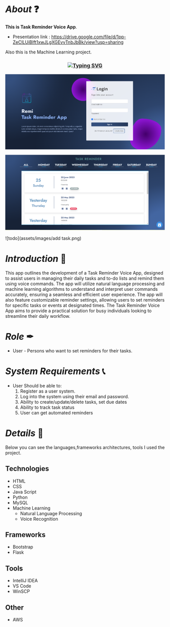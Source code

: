 # *About* ❓
**This is Task Reminder Voice App**.

 * Presentation link : https://drive.google.com/file/d/1pp-ZeClLUiBlft1xwJLgXGEvvTnbJbBk/view?usp=sharing

Also this is the Machine Learning project.

<h3 align="center"><a href="https://git.io/typing-svg" align="center"><img align="center" src="https://readme-typing-svg.herokuapp.com?font=Fira+Code&size=25&duration=4000&center=true&vCenter=true&width=435&lines=Task+Reminder+Voice+App" alt="Typing SVG" style="max-width:100%" /></a></h3>

![todo](assets/images/login.png)

![todo](assets/images/todos.png)

![todo](assets/images/add task.png)

# *Introduction* 📝
This app outlines the development of a Task Reminder Voice App, designed
to assist users in managing their daily tasks and to-do lists and remind them
using voice commands. The app will utilize natural language processing and
machine learning algorithms to understand and interpret user commands
accurately, ensuring a seamless and efficient user experience. The app will
also feature customizable reminder settings, allowing users to set reminders
for specific tasks or events at designated times. The Task Reminder Voice
App aims to provide a practical solution for busy individuals looking to
streamline their daily workflow.

# *Role* ✒
* User - Persons who want to set reminders for their tasks.

# *System Requirements* 📞
* User Should be able to:
  1. Register as a user system.
  2. Log into the system using their email and password.
  3. Ability to create/update/delete tasks, set due dates
  4. Ability to track task status
  5. User can get automated reminders
      
# *Details* 🔖
Below you can see the languages,frameworks architectures, tools I used  the project. 

## Technologies
* HTML
* CSS
* Java Script
* Python
* MySQL
* Machine Learning
  * Natural Language Processing
  * Voice Recognition

## Frameworks

* Bootstrap
* Flask

## Tools

* IntelliJ IDEA
* VS Code
* WinSCP

## Other

* AWS

